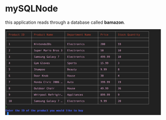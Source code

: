 # mySQLNode
this application reads through a database called **bamazon**.

<img src="/table.png" align="left" width=“100”> 

